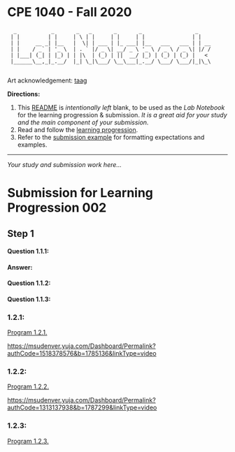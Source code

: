 # CPE 1040 - Fall 2020
```
  _           _       _   _       _       _                 _    
 | |         | |     | \ | |     | |     | |               | |   
 | |     __ _| |__   |  \| | ___ | |_ ___| |__   ___   ___ | | __
 | |    / _` | '_ \  | . ` |/ _ \| __/ _ \ '_ \ / _ \ / _ \| |/ /
 | |___| (_| | |_) | | |\  | (_) | ||  __/ |_) | (_) | (_) |   < 
 |______\__,_|_.__/  |_| \_|\___/ \__\___|_.__/ \___/ \___/|_|\_\
                                                                                                                      
```
Art acknowledgement: [taag](http://patorjk.com/software/taag/)

**Directions:** 
1. This [README](README.md) is _intentionally left_ blank, to be used as the _Lab Notebook_ for the learning progression & submission. _It is a great aid for your study and the main component of your submission._
2. Read and follow the [learning progression](learning-progression.md).
3. Refer to the [submission example](submission-example.md) for formatting expectations and examples. 
---

_Your study and submission work here..._

# Submission for Learning Progression 002
## Step 1
#### Question 1.1.1:
#### Answer: 
#### Question 1.1.2:

#### Question 1.1.3:

### 1.2.1:
[Program 1.2.1.](programs/microbit-program-1-2-1.js)

https://msudenver.yuja.com/Dashboard/Permalink?authCode=1518378576&b=1785136&linkType=video


### 1.2.2:
[Program 1.2.2.](Programs/microbit-program-1-2-2.js)

https://msudenver.yuja.com/Dashboard/Permalink?authCode=1313137938&b=1787299&linkType=video

### 1.2.3:
[Program 1.2.3.](programs/microbit-program-1-2-3.js)
